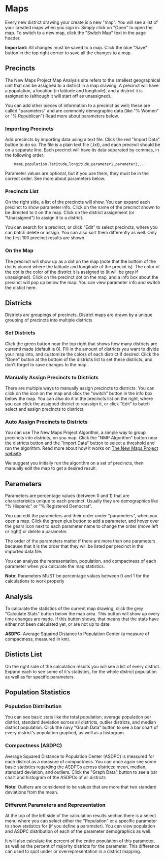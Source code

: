# Maps

Every new district drawing your create is a new "map". You will see a list of your created maps when you sign in. Simply click on "Open" to open the map. To switch to a new map, click the "Switch Map" text in the page header. 

**Important:** All changes must be saved to a map. Click the blue "Save" button in the top right corner to save all the changes to a map.

## Precincts

The New Maps Project Map Analysis site refers to the smallest geographical unit that can be assigned to a district in a map drawing. A precinct will have a population, a location (in latitude and longitude), and a district it is assigned to (although it will start off as unassigned). 

You can add other pieces of information to a precinct as well; these are called "parameters" and are commonly demographic data (like "% Women" or "% Republican") Read more about parameters below.

### Importing Precincts

Add precincts by importing data using a text file. Click the red "Import Data" button to do so. The file is a plain text file (.txt), and each precinct should be on a separate line. Each precinct will have its data separated by commas, in the following order:

```
    name,population,latitude,longitude,parameter1,parameter2,...
```

Parameter values are optional, but if you use them, they must be in the correct order. See more about parameters below.

### Precincts List

On the right side, a list of the precincts will show. You can expand each precinct to show parameter info. Click on the name of the precinct shown to be directed to it on the map. Click on the district assignment (or "Unassigned") to assign it to a district.

You can search for a precinct, or click "Edit" to select precincts, where you can batch delete or assign. You can also sort them differently as well. Only the first 100 precinct results are shown.

### On the Map

The precinct will show up as a dot on the map (note that the bottom of the dot is placed where the latitude and longitude of the precint is). The color of the dot is the color of the district it is assigned to (it will be grey if unassigned). Click on the precinct dot on the map, and a info box about the precinct will pop up below the map. You can view parameter info and switch the distict here. 

## Districts

Districts are groupings of precincts. District maps are drawn by a unique grouping of precincts into multiple districts

### Set Districts

Click the green button near the top right that shows how many districts are currentl made (default is 0). Fill in the amount of districts you want to divide your map into, and customize the colors of each district if desired. Click the "Done" button at the bottom of the districts list to set these districts, and don't forget to save changes to the map.

### Manually Assign Precincts to Districts

There are multiple ways to manually assign precincts to districts. You can click on the icon on the map and click the "switch" button in the info box below the map. You can also do it in the precincts list on the right, where you can click the assigned district to reassign it, or click "Edit" to batch select and assign precincts to districts.

### Auto Assign Precincts to Districts

You can use The New Maps Project Algorithm, a simple way to group precincts into districts, on you map. Click the "NMP Algorithm" button near the districts button and the "Import Data" button to select a threshold and run the algorithm. Read more about how it works on [The New Maps Project website](https://thenewmapsproject.org/docs).

We suggest you initially run the algorithm on a set of precincts, then manually edit the map to get a desired result.

## Parameters

Parameters are percentage values (between 0 and 1) that are characteristics unique to each precinct. Usually they are demographics like "% Hispanic" or "% Registered Democrat".

You can edit the parameters and their order under "parameters", when you open a map. Click the green plus button to add a parameter, and hover over the gears icon next to each parameter name to change the order (move left or right) or delete a parameter. 

The order of the parameters matter if there are more than one parameters because that it is the order that they will be listed per precinct in the imported data file. 

You can analyze the representation, population, and compactness of each parameter when you calculate the map statistics.

**Note:** Parameters MUST be percentage values between 0 and 1 for the calculations to work properly

## Analysis

To calculate the statistics of the current map drawing, click the grey "Calculate Stats" button below the map area. This button will show up every time changes are made. If this button shows, that means that the stats have either not been calculated yet, or are not up to date.

**ASDPC:** Average Squared Distance to Population Center (a measure of compactness, measured in km).

## Disticts List

On the right side of the calculation results you will see a list of every district. Expand each to see some of it's statistics, for the whole district population as well as for specific parameters.

## Population Statistics

### Population Distribution

You can see basic stats like the total population, average population per district, standard deviation across all districts, outlier districts, and median district population. Click the navy "Graph Data" button to see a bar chart of every district's population graphed, as well as a histogram.

### Compactness (ASDPC)

Average Squared Distance to Population Center (ASDPC) is measured for each district as a measure of compactness. You can once again see some basic statistics regarding the ASDPCs across districts: mean, median, standard deviation, and outliers. Click the "Graph Data" button to see a bar chart and histogram of the ASDPCs of all districts

**Note:** Outliers are considered to be values that are more that two standard deviations from the mean.

### Different Parameters and Representation

At the top of the left side of the calculation results section there is a select menu where you can select either the "Population" or a specific parameter to show statistics for (if you define a parameter). You can view population and ASDPC distribution of each of the parameter demographics as well.

It will also calculate the percent of the entire population of this parameter, as well as the percent of majority districts for the parameter. This difference can used to spot under or overrepresentation in a district mapping. 